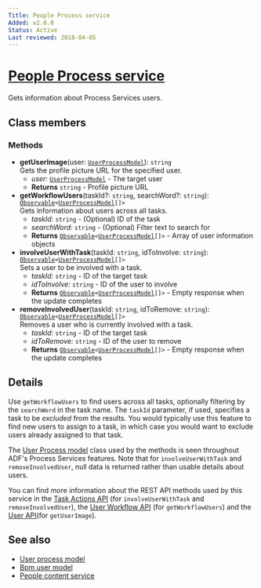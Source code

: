 ```yaml
---
Title: People Process service
Added: v2.0.0
Status: Active
Last reviewed: 2018-04-05
---
```


# [People Process service](lib/core/src/lib/services/people-process.service.ts "Defined in people-process.service.ts")

Gets information about Process Services users.

## Class members

### Methods

-   **getUserImage**(user: [`UserProcessModel`](../../core/models/user-process.model.md)): `string`<br/>
    Gets the profile picture URL for the specified user.
    -   _user:_ [`UserProcessModel`](../../core/models/user-process.model.md)  - The target user
    -   **Returns** `string` - Profile picture URL
-   **getWorkflowUsers**(taskId?: `string`, searchWord?: `string`): [`Observable`](http://reactivex.io/documentation/observable.html)`<`[`UserProcessModel`](../../core/models/user-process.model.md)`[]>`<br/>
    Gets information about users across all tasks.
    -   _taskId:_ `string`  - (Optional) ID of the task
    -   _searchWord:_ `string`  - (Optional) Filter text to search for
    -   **Returns** [`Observable`](http://reactivex.io/documentation/observable.html)`<`[`UserProcessModel`](../../core/models/user-process.model.md)`[]>` - Array of user information objects
-   **involveUserWithTask**(taskId: `string`, idToInvolve: `string`): [`Observable`](http://reactivex.io/documentation/observable.html)`<`[`UserProcessModel`](../../core/models/user-process.model.md)`[]>`<br/>
    Sets a user to be involved with a task.
    -   _taskId:_ `string`  - ID of the target task
    -   _idToInvolve:_ `string`  - ID of the user to involve
    -   **Returns** [`Observable`](http://reactivex.io/documentation/observable.html)`<`[`UserProcessModel`](../../core/models/user-process.model.md)`[]>` - Empty response when the update completes
-   **removeInvolvedUser**(taskId: `string`, idToRemove: `string`): [`Observable`](http://reactivex.io/documentation/observable.html)`<`[`UserProcessModel`](../../core/models/user-process.model.md)`[]>`<br/>
    Removes a user who is currently involved with a task.
    -   _taskId:_ `string`  - ID of the target task
    -   _idToRemove:_ `string`  - ID of the user to remove
    -   **Returns** [`Observable`](http://reactivex.io/documentation/observable.html)`<`[`UserProcessModel`](../../core/models/user-process.model.md)`[]>` - Empty response when the update completes

## Details

Use `getWorkflowUsers` to find users across all tasks, optionally filtering by the `searchWord`
in the task name. The `taskId` parameter, if used, specifies a task to be _excluded_ from the
results. You would typically use this feature to find new users to assign to a task, in which
case you would want to exclude users already assigned to that task.

The [User Process model](../models/user-process.model.md) class used by the methods is seen throughout
ADF's Process Services features. Note that for `involveUserWithTask` and `removeInvolvedUser`,
null data is returned rather than usable details about users.

You can find more information about the REST API methods used by this service in the
[Task Actions API](https://github.com/Alfresco/alfresco-js-api/blob/master/src/alfresco-activiti-rest-api/docs/TaskActionsApi.md#involveUser)
(for `involveUserWithTask` and `removeInvolvedUser`), the
[User Workflow API](https://github.com/Alfresco/alfresco-js-api/blob/master/src/alfresco-activiti-rest-api/docs/UsersWorkflowApi.md#getUsers)
(for `getWorkflowUsers`) and the
[User API](https://github.com/Alfresco/alfresco-js-api/blob/master/src/alfresco-activiti-rest-api/docs/UserApi.md#getuserprofilepictureurl)(for `getUserImage`).

## See also

-   [User process model](../models/user-process.model.md)
-   [Bpm user model](../models/bpm-user.model.md)
-   [People content service](people-content.service.md)
